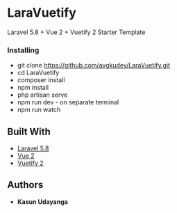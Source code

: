 # LaraVuetify

Laravel 5.8 + Vue 2 + Vuetify 2 Starter Template

### Installing
* git clone https://github.com/avgkudey/LaraVuetify.git
* cd LaraVuetify
* composer install
* npm install
* php artisan serve
* npm run dev - on separate terminal
* npm run watch

## Built With

* [Laravel 5.8](https://laravel.com/docs/5.8/) 
* [Vue 2](https://vuejs.org/v2/guide/)
* [Vuetify 2](https://vuetifyjs.com/en/getting-started/quick-start)


## Authors

* **Kasun Udayanga** 
